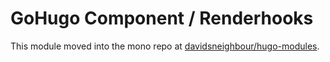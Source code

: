 # GoHugo Component / Renderhooks

This module moved into the mono repo at [davidsneighbour/hugo-modules](https://github.com/davidsneighbour/hugo-modules/tree/main/modules/renderhooks).
